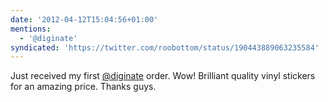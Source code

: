```yaml
---
date: '2012-04-12T15:04:56+01:00'
mentions:
  - '@diginate'
syndicated: 'https://twitter.com/roobottom/status/190443889063235584'
---
```

Just received my first [@diginate](https://twitter.com/@diginate) order. Wow! Brilliant quality vinyl stickers for an amazing price. Thanks guys.
